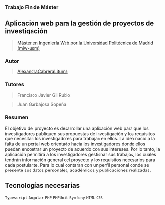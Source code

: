 ﻿### Trabajo Fin de Máster 
##  Aplicación web para la gestión de proyectos de investigación 
> [Máster en Ingeniería Web por la Universidad Politécnica de Madrid (miw-upm)](http://miw.etsisi.upm.es)  

### Autor
> [AlexandraCabreraLituma](https://github.com/AlexandraCabreraLituma)  

### Tutores
>Francisco Javier Gil Rubio

>Juan Garbajosa Sopeña
### Resumen 
El objetivo del proyecto es desarrollar una aplicación web para que los investigadores publiquen sus propuestas de investigación y los requisitos que necesitan los investigadores para trabajan en ellos.
La idea nació a la falta de un portal web orientado hacia los investigadores donde ellos puedan encontrar un proyecto de acuerdo con sus intereses.
Por lo tanto, la aplicación permitirá a los investigadores gestionar sus trabajos, los cuales tendrán información general del proyecto y los requisitos necesarios para cada postulante. Para lo cual contaran con un perfil personal donde se presente sus datos personales, académicos y publicaciones realizadas.

## Tecnologías necesarias
`Typescript` `Angular` `PHP` `PHPUnit` `Symfony` `HTML` `CSS`
